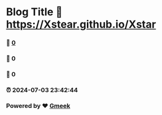 # Blog Title :link: https://Xstear.github.io/Xstar 
### :page_facing_up: [0](https://Xstear.github.io/Xstar/tag.html) 
### :speech_balloon: 0 
### :hibiscus: 0 
### :alarm_clock: 2024-07-03 23:42:44 
### Powered by :heart: [Gmeek](https://github.com/Meekdai/Gmeek)
